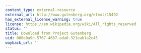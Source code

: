 ```yaml
---
content_type: external-resource
external_url: http://www.gutenberg.org/etext/15492
has_external_license_warning: true
license: https://en.wikipedia.org/wiki/All_rights_reserved
status: ''
title: Download from Project Gutenberg
uid: 080e0a9d-5767-4687-ada0-321eab1a2c45
wayback_url: ''
---
```

